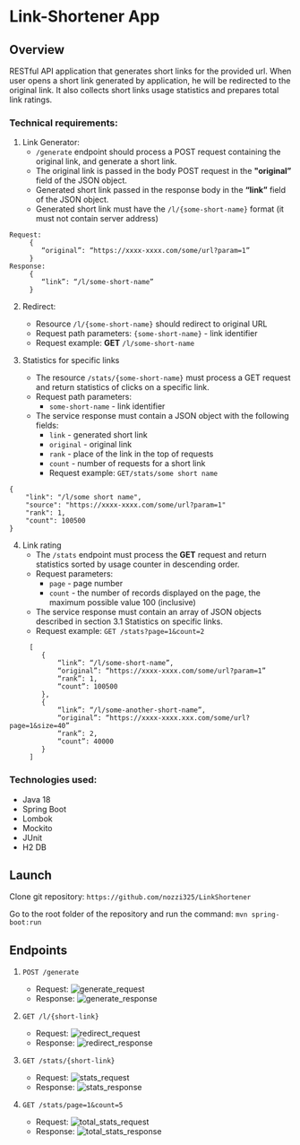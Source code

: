 # Link-Shortener App

## Overview
RESTful API application that generates short links for the provided url. When user opens a short link generated by application, he will be redirected to the original link.
It also collects short links usage statistics and prepares total link ratings.


### Technical requirements:
1. Link Generator:
    - `/generate` endpoint should process a POST request containing the original
      link, and generate a short link.
    - The original link is passed in the body POST request in the **"original”** field of the JSON object.
    - Generated short link passed in the response body in the **“link”** field of the JSON object.
    - Generated short link must have the `/l/{some-short-name}` format (it must not contain server address)

```
Request:
     {
        “original”: “https://xxxx-xxxx.com/some/url?param=1”
     }
Response:
     { 
        “link”: “/l/some-short-name”
     }
```
2. Redirect:
    - Resource `/l/{some-short-name}` should redirect to original URL
    - Request path parameters: `{some-short-name}` - link identifier
    - Request example: **GET** `/l/some-short-name`

3. Statistics for specific links
    - The resource `/stats/{some-short-name}` must process a GET request and return
      statistics of clicks on a specific link.
    - Request path parameters:
        - `some-short-name` - link identifier
    - The service response must contain a JSON object with the following fields:
        - `link` - generated short link
        - `original` - original link
        - `rank` - place of the link in the top of requests
        - `count` - number of requests for a short link
        - Request example: `GET/stats/some short name`
```
{
    "link": "/l/some short name",
    "source": "https://xxxx-xxxx.com/some/url?param=1"
    "rank": 1,
    "count": 100500
}
```
4. Link rating
    - The `/stats` endpoint must process the **GET** request and return statistics sorted by usage counter in descending order.
    - Request parameters:
        - `page` - page number
        - `count` - the number of records displayed on the page, the maximum possible value 100 (inclusive)
    - The service response must contain an array of JSON objects described in
      section 3.1 Statistics on specific links.
    - Request example: `GET /stats?page=1&count=2`
```
     [
        {
            “link”: “/l/some-short-name”,
            “original”: “https://xxxx-xxxx.com/some/url?param=1”
            “rank”: 1,
            “count”: 100500
        },
        {
            “link”: “/l/some-another-short-name”,
            “original”: “https://xxxx-xxxx.xxx.com/some/url?page=1&size=40”
            “rank”: 2,
            “count”: 40000
        }
     ]
```

### Technologies used:
- Java 18
- Spring Boot
- Lombok
- Mockito
- JUnit
- H2 DB

## Launch

Clone git repository:
`https://github.com/nozzi325/LinkShortener`

Go to the root folder of the repository and run the command:
`mvn spring-boot:run`

## Endpoints

1) `POST /generate`
    - Request:
      ![generate_request](https://user-images.githubusercontent.com/57872183/203131521-bd413f29-a384-4bc4-a3c3-ae1ab3dffce6.png)
    - Response:
      ![generate_response](https://user-images.githubusercontent.com/57872183/203131546-fa236f54-9066-4706-bed5-18960fc35437.png)

2) `GET /l/{short-link}`
    - Request:
      ![redirect_request](https://user-images.githubusercontent.com/57872183/203132087-271214d3-cb66-41da-b5d5-aecf325d9bf1.png)
    - Response:
      ![redirect_response](https://user-images.githubusercontent.com/57872183/203132107-3c961b23-bc10-495a-a21f-ea5283548eb6.png)

3) `GET /stats/{short-link}`
    - Request:
      ![stats_request](https://user-images.githubusercontent.com/57872183/203132737-cf747c70-1bac-4375-9c66-51f67fa8b1a9.png)
    - Response:
      ![stats_response](https://user-images.githubusercontent.com/57872183/203132753-647b76c5-bb43-4de8-bf23-fc0e24ea9791.png)

4) `GET /stats/page=1&count=5`
    - Request:
      ![total_stats_request](https://user-images.githubusercontent.com/57872183/203133170-f006e380-79c1-41ba-b77a-24824e48256f.png)
    - Response:
      ![total_stats_response](https://user-images.githubusercontent.com/57872183/203133202-f1da16e0-5a85-4e34-93bc-1065cb55e358.png)
